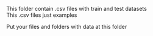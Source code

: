 This folder contain .csv files with train and test datasets  
This .csv files just examples
  
Put your files and folders with data at this folder
